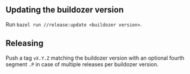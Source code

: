 ## Updating the buildozer version

Run `bazel run //release:update <buildozer version>`.

## Releasing

Push a tag `vX.Y.Z` matching the buildozer version with an optional fourth segment `.P` in case of multiple releases per buildozer version.
